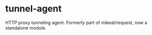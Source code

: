tunnel-agent
 =====

HTTP proxy tunneling agent. Formerly part of mikeal/request, now a standalone module.
